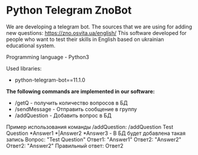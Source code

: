 # Python Telegram ZnoBot

We are developing a telegram bot.
The sources that we are using for 
adding new questions: 
https://zno.osvita.ua/english/
This software developed for people
who want to test their skills in
English based on ukrainian educational
system.

Programming language - Python3

Used libraries:
- python-telegram-bot==11.1.0

<b>The following commands are implemented in our software:</b>

- /getQ - получить количество вопросов в БД
- /sendMessage - Отправить сообщение в группу
- /addQuestion - Добавить вопрос в БД

Пример использования команды /addQuestion:
/addQuestion Test Question *Answer1 *|Answer2 *Answer3 - В БД будет добавлена такая запись
Вопрос: "Test Question"
Ответ1: "Answer1"
Ответ2: "Answer2"
Ответ2: "Answer2"
Правильный ответ: Ответ2
